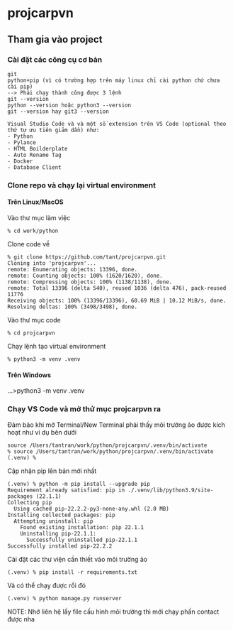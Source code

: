 # projcarpvn

## Tham gia vào project

### Cài đặt các công cụ cơ bản
```
git
python+pip (vì có trường hợp trên máy linux chỉ cài python chứ chưa cài pip)
--> Phải chạy thành công được 3 lệnh 
git --version
python --version hoặc python3 --version
git --version hay git3 --version

Visual Studio Code và và một số extension trên VS Code (optional theo thứ tự ưu tiên giảm dần) như:
- Python
- Pylance
- HTML Boilderplate
- Auto Rename Tag
- Docker
- Database Client
```

### Clone repo và chạy lại virtual environment
#### Trên Linux/MacOS
Vào thư mục làm việc
```
% cd work/python 
```
Clone code về
```
% git clone https://github.com/tant/projcarpvn.git
Cloning into 'projcarpvn'...
remote: Enumerating objects: 13396, done.
remote: Counting objects: 100% (1620/1620), done.
remote: Compressing objects: 100% (1138/1138), done.
remote: Total 13396 (delta 540), reused 1036 (delta 476), pack-reused 11776
Receiving objects: 100% (13396/13396), 60.69 MiB | 10.12 MiB/s, done.
Resolving deltas: 100% (3498/3498), done.
```
Vào thư mục code
```
% cd projcarpvn 
```
Chạy lệnh tạo virtual environment
```
% python3 -m venv .venv
```

#### Trên Windows 
...>python3 -m venv .venv

### Chạy VS Code và mở thử mục projcarpvn ra 
Đảm bảo khi mở Terminal/New Terminal phải thấy môi trường ảo được kích hoạt như ví dụ bên dưới
```
source /Users/tantran/work/python/projcarpvn/.venv/bin/activate
% source /Users/tantran/work/python/projcarpvn/.venv/bin/activate
(.venv) % 
```
Cập nhận pip lên bản mới nhất
```
(.venv) % python -m pip install --upgrade pip
Requirement already satisfied: pip in ./.venv/lib/python3.9/site-packages (22.1.1)
Collecting pip
  Using cached pip-22.2.2-py3-none-any.whl (2.0 MB)
Installing collected packages: pip
  Attempting uninstall: pip
    Found existing installation: pip 22.1.1
    Uninstalling pip-22.1.1:
      Successfully uninstalled pip-22.1.1
Successfully installed pip-22.2.2
```
Cài đặt các thư viện cần thiết vào môi trường ảo
```
(.venv) % pip install -r requirements.txt
```
Và có thể chạy được rồi đó
```
(.venv) % python manage.py runserver
```
NOTE: Nhớ liên hệ lấy file cấu hình môi trường thì mới chạy phần contact được nha
